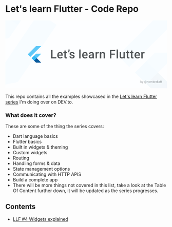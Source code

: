 # Let's learn Flutter - Code Repo

![Let's learn Flutter - Code Repo header image](./media/gh-cover.png)

This repo contains all the examples showcased in the [Let's learn Flutter series](https://dev.to/nombrekeff/series/14292) I'm doing over on DEV.to.

### What does it cover?
These are some of the thing the series covers:
* Dart language basics
* Flutter basics
* Built in widgets & theming
* Custom widgets
* Routing
* Handling forms & data
* State management options
* Communicating with HTTP APIS
* Build a complete app
* There will be more things not covered in this list, take a look at the Table Of Content further down, it will be updated as the series progresses.

## Contents
* [LLF #4 Widgets explained](./apps/llf_4_what_are_widgets)

